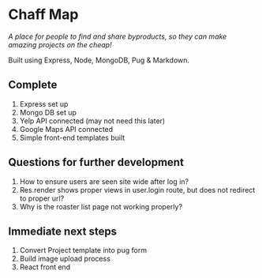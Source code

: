 # Chaff Map

*A place for people to find and share byproducts, so they can make amazing projects on the cheap!*

Built using Express, Node, MongoDB, Pug & Markdown.

## Complete
1. Express set up 
2. Mongo DB set up
3. Yelp API connected (may not need this later)
4. Google Maps API connected
5. Simple front-end templates built

## Questions for further development
1. How to ensure users are seen site wide after log in?
2. Res.render shows proper views in user.login route, but does not redirect to proper url?
3. Why is the roaster list page not working properly?

## Immediate next steps
1. Convert Project template into pug form
2. Build image upload process
3. React front end
